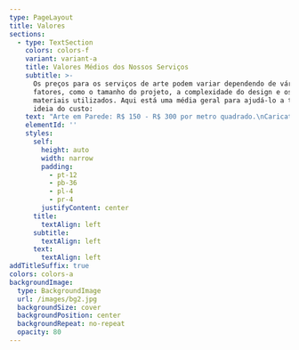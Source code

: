 ```yaml
---
type: PageLayout
title: Valores
sections:
  - type: TextSection
    colors: colors-f
    variant: variant-a
    title: Valores Médios dos Nossos Serviços
    subtitle: >-
      Os preços para os serviços de arte podem variar dependendo de vários
      fatores, como o tamanho do projeto, a complexidade do design e os
      materiais utilizados. Aqui está uma média geral para ajudá-lo a ter uma
      ideia do custo:
    text: "Arte em Parede: R$ 150 - R$ 300 por metro quadrado.\nCaricaturas: R$ 50 - R$ 150 por caricatura.\nPintura em Tela: R$ 40 - R$ 750 dependendo do tamanho e detalhes.\nPintura em Tecido: R$ 100 - R$ 550 por peça.\nPintura em Objetos (como móveis e acessórios): R$ 250 - R$ 550 dependendo do objeto e do design.                        Arte digital : R$ 150 - R$ 1000 dependendo da criação e variação de complexidade.\nEsses valores são aproximados e podem variar de acordo com o projeto específico. Para um orçamento mais preciso, por favor, entre em contato para discutir os detalhes\_do\_seu\_projeto.\n"
    elementId: ''
    styles:
      self:
        height: auto
        width: narrow
        padding:
          - pt-12
          - pb-36
          - pl-4
          - pr-4
        justifyContent: center
      title:
        textAlign: left
      subtitle:
        textAlign: left
      text:
        textAlign: left
addTitleSuffix: true
colors: colors-a
backgroundImage:
  type: BackgroundImage
  url: /images/bg2.jpg
  backgroundSize: cover
  backgroundPosition: center
  backgroundRepeat: no-repeat
  opacity: 80
---
```

